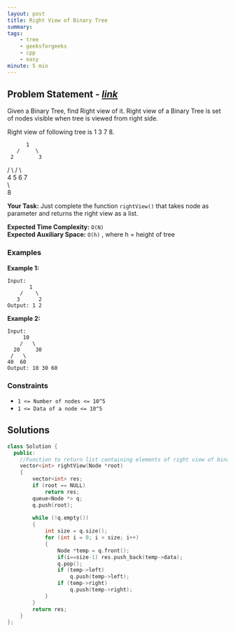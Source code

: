```yaml
---
layout: post
title: Right View of Binary Tree         
summary:
tags:
    - tree
    - geeksforgeeks
    - cpp
    - easy
minute: 5 min
---
```


## Problem Statement - [*link*](https://practice.geeksforgeeks.org/problems/right-view-of-binary-tree/0/?track=DSASP-Tree&batchId=154#)  

Given a Binary Tree, find Right view of it. Right view of a Binary Tree is set of nodes visible when tree is viewed from right side.

Right view of following tree is 1 3 7 8.

          1
       /     \
     2        3    
   /   \    /    \   
  4     5   6    7   
    \    
     8

**Your Task:** 
Just complete the function `rightView()` that takes node as parameter and returns the right view as a list.  

**Expected Time Complexity:** `O(N)`     
**Expected Auxiliary Space:** `O(h)` , where h = height of tree  

### Examples

**Example 1:**   
```
Input:
       1
    /    \
   3      2
Output: 1 2
```


**Example 2:**   
```
Input:
     10
    /   \
  20     30
 /   \
40  60 
Output: 10 30 60
```


### Constraints

+ `1 <= Number of nodes <= 10^5`
+ `1 <= Data of a node <= 10^5`

## Solutions

```cpp
class Solution {
  public:
    //Function to return list containing elements of right view of binary tree.
    vector<int> rightView(Node *root)
    {
        vector<int> res;
        if (root == NULL)
            return res;
        queue<Node *> q;
        q.push(root);
        
        while (!q.empty())
        {
            int size = q.size();
            for (int i = 0; i < size; i++)
            {
                Node *temp = q.front();
                if(i==size-1) res.push_back(temp->data);
                q.pop();
                if (temp->left)
                    q.push(temp->left);
                if (temp->right)
                    q.push(temp->right);
            }
        }
        return res;
    }
};
```

